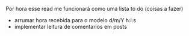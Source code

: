 Por hora esse read me funcionará como uma lista to do (coisas a fazer)

- arrumar hora recebida para o modelo d/m/Y h:i:s
- implementar leitura de comentarios em posts 
